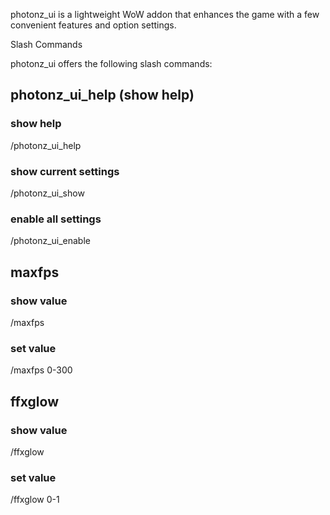 photonz_ui is a lightweight WoW addon that enhances the game with a few convenient features and option settings.

Slash Commands

photonz_ui offers the following slash commands:

## photonz_ui_help (show help)
### show help
/photonz_ui_help
### show current settings
/photonz_ui_show 
### enable all settings
/photonz_ui_enable

## maxfps
### show value
/maxfps 
### set value
/maxfps 0-300

## ffxglow
### show value
/ffxglow
### set value
/ffxglow 0-1
